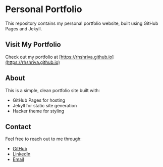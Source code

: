  # Personal Portfolio

This repository contains my personal portfolio website, built using GitHub Pages and Jekyll.

## Visit My Portfolio

Check out my portfolio at [https://rhshriva.github.io](https://rhshriva.github.io)

## About

This is a simple, clean portfolio site built with:
- GitHub Pages for hosting
- Jekyll for static site generation
- Hacker theme for styling

## Contact

Feel free to reach out to me through:
- [GitHub](https://github.com/rhshriva)
- [LinkedIn](https://www.linkedin.com/in/rahulfc/)
- [Email](mailto:rahuls+github@gmail.com)